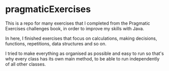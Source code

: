 # pragmaticExercises

This is a repo for many exercises that I completed from the Pragmatic Exercises challenges book, in order to improve my skills with Java.

In here, I finished exercises that focus on calculations, making decisions, functions, repetitions, data structures and so on.

I tried to make everything as organised as possible and easy to run so that's why every class has its own main method, to be able to run independently of all other classes.
